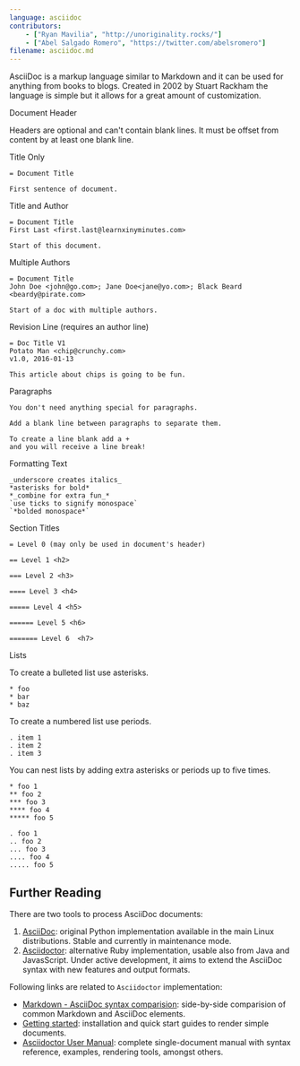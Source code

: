 ```yaml
---
language: asciidoc
contributors:
    - ["Ryan Mavilia", "http://unoriginality.rocks/"]
    - ["Abel Salgado Romero", "https://twitter.com/abelsromero"]
filename: asciidoc.md
---
```


AsciiDoc is a markup language similar to Markdown and it can be used for anything from books to blogs. Created in 2002 by Stuart Rackham the language is simple but it allows for a great amount of customization.

Document Header

Headers are optional and can't contain blank lines. It must be offset from content by at least one blank line.

Title Only

```
= Document Title

First sentence of document.
```

Title and Author

```
= Document Title
First Last <first.last@learnxinyminutes.com>

Start of this document.
```

Multiple Authors

```
= Document Title
John Doe <john@go.com>; Jane Doe<jane@yo.com>; Black Beard <beardy@pirate.com>

Start of a doc with multiple authors.
```

Revision Line (requires an author line)

```
= Doc Title V1
Potato Man <chip@crunchy.com>
v1.0, 2016-01-13

This article about chips is going to be fun.
```

Paragraphs

```
You don't need anything special for paragraphs.

Add a blank line between paragraphs to separate them.

To create a line blank add a +
and you will receive a line break!
```

Formatting Text

```
_underscore creates italics_
*asterisks for bold*
*_combine for extra fun_*
`use ticks to signify monospace`
`*bolded monospace*`
```

Section Titles

```
= Level 0 (may only be used in document's header)

== Level 1 <h2>

=== Level 2 <h3>

==== Level 3 <h4>

===== Level 4 <h5>

====== Level 5 <h6>

======= Level 6  <h7>

```

Lists

To create a bulleted list use asterisks.

```
* foo
* bar
* baz
```

To create a numbered list use periods.

```
. item 1
. item 2
. item 3
```

You can nest lists by adding extra asterisks or periods up to five times.

```
* foo 1
** foo 2
*** foo 3
**** foo 4
***** foo 5

. foo 1
.. foo 2
... foo 3
.... foo 4
..... foo 5
```

## Further Reading

There are two tools to process AsciiDoc documents:

1. [AsciiDoc](http://asciidoc.org/): original Python implementation available in the main Linux distributions. Stable and currently in maintenance mode.
2. [Asciidoctor](http://asciidoctor.org/): alternative Ruby implementation, usable also from Java and JavasScript. Under active development, it aims to extend the AsciiDoc syntax with new features and output formats.

Following links are related to `Asciidoctor` implementation:

* [Markdown - AsciiDoc syntax comparision](http://asciidoctor.org/docs/user-manual/#comparison-by-example): side-by-side comparision of common Markdown and AsciiDoc elements.
* [Getting started](http://asciidoctor.org/docs/#get-started-with-asciidoctor): installation and quick start guides to render simple documents.
* [Asciidoctor User Manual](http://asciidoctor.org/docs/user-manual/): complete single-document manual with syntax reference, examples, rendering tools, amongst others.
